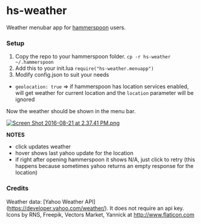 # hs-weather

Weather menubar app for [hammerspoon](http://www.hammerspoon.org) users.

### Setup

1. Copy the repo to your hammerspoon folder. 
```cp -r hs-weather ~/.hammerspoon```
2. Add this to your init.lua ```require("hs-weather.menuapp")```
3. Modify config.json to suit your needs  
  - ```geolocation: true``` => if hammerspoon has location services enabled, will get weather for current location and the ```location``` parameter will be ignored

Now the weather should be shown in the menu bar.

[![Screen Shot 2016-08-21 at 2.37.41 PM.png](https://s10.postimg.org/e9djfzq6x/Screen_Shot_2016_08_21_at_2_37_41_PM.png)](https://postimg.org/image/rdj3soi8l/)

**NOTES**
- click updates weather
- hover shows last yahoo update for the location
- if right after opening hammerspoon it shows N/A, just click to retry (this happens because sometimes yahoo returns an empty response for the location)

### Credits

Weather data: [Yahoo Weather API] (https://developer.yahoo.com/weather/). It does not require an api key.  
Icons by RNS, Freepik, Vectors Market, Yannick at http://www.flaticon.com

